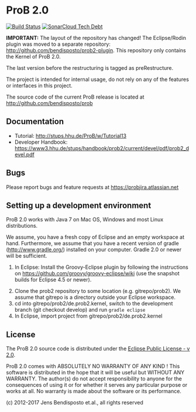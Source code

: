 # ProB 2.0

[![Build Status](https://travis-ci.org/bendisposto/prob2.svg?branch=develop)](https://travis-ci.org/bendisposto/prob2)
[![SonarCloud Tech Debt](https://sonarcloud.io/api/badges/measure?key=prob2kernel%3Adevelop&metric=sqale_debt_ratio)](https://sonarcloud.io/dashboard?id=prob2kernel%3Adevelop)

**IMPORTANT:** The layout of the repository has changed! The Eclipse/Rodin plugin was moved to a separate repository: http://github.com/bendisposto/prob2-plugin. This repository only contains the Kernel of ProB 2.0.

The last version before the restructuring is tagged as preRestructure.

The project is intended for internal usage, do not rely on any of the features or interfaces in this project.

The source code of the current ProB release is located at http://github.com/bendisposto/prob

## Documentation

* Tutorial: http://stups.hhu.de/ProB/w/Tutorial13
* Developer Handbook: https://www3.hhu.de/stups/handbook/prob2/current/devel/pdf/prob2_devel.pdf

## Bugs

Please report bugs and feature requests at https://probjira.atlassian.net

## Setting up a development environment

ProB 2.0 works with Java 7 on Mac OS, Windows and most Linux distributions.

We assume, you have a fresh copy of Eclipse and an empty workspace at hand. Furthermore, we assume that you have a recent version of gradle (http://www.gradle.org/) installed on your computer. Gradle 2.0 or newer will be sufficient.

1. In Eclipse: Install the Groovy-Eclipse plugin by following the instructions on https://github.com/groovy/groovy-eclipse/wiki (use the snapshot builds for Eclipse 4.5 or newer).
<!---Tool Suite from the Eclipse Market Place. You can leave out the Grails IDE, Spring Dashboard and all features starting with Pivotal. For Eclipse Mars, see https://tedvinke.wordpress.com/2015/10/17/eclipse-mars-grails-3-1-with-gradle-groovy-and-gsp-support/ for installation instructions. Use the Groovy 2.4 Compiler feature.-->
2. Clone the prob2 repository to some location (e.g. gitrepo/prob2).
   We assume that gitrepo is a directory outside your Eclipse workspace.
3. cd into gitrepo/prob2/de.prob2.kernel, switch to the development branch (git checkout develop) and run `gradle eclipse`
4. In Eclipse, import project from gitrepo/prob2/de.prob2.kernel


## License

The ProB 2.0 source code is distributed under the [Eclipse Public License - v 2.0](LICENSE).

ProB 2.0 comes with ABSOLUTELY NO WARRANTY OF ANY KIND ! This software is
distributed in the hope that it will be useful but WITHOUT ANY WARRANTY.
The author(s) do not accept responsibility to anyone for the consequences of
using it or for whether it serves any particular purpose or works at all. No
warranty is made about the software or its performance.


(c) 2012-2017 Jens Bendisposto et.al., all rights reserved
